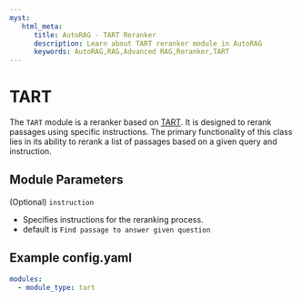 ```yaml
---
myst:
   html_meta:
      title: AutoRAG - TART Reranker
      description: Learn about TART reranker module in AutoRAG 
      keywords: AutoRAG,RAG,Advanced RAG,Reranker,TART
---
```

# TART

The `TART` module is a reranker based on [TART](https://arxiv.org/pdf/2211.09260.pdf). It is designed to rerank passages using specific instructions. The primary functionality of this class lies in its ability to rerank a list of passages based on a given query and instruction.

## **Module Parameters**
(Optional) `instruction`
- Specifies instructions for the reranking process. 
- default is `Find passage to answer given question`

## **Example config.yaml**
```yaml
modules:
  - module_type: tart
```
